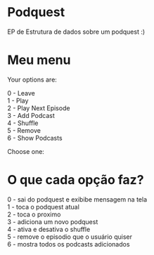 # Podquest
EP de Estrutura de dados sobre um podquest :) 

# Meu menu 
Your options are:<br>

 0 - Leave<br>
 1 - Play<br>
 2 - Play Next Episode<br>
 3 - Add Podcast<br>
 4 - Shuffle<br>
 5 - Remove<br>
 6 - Show Podcasts<br>

 Choose one:
 
 # O que cada opção faz?
 0 - sai do podquest e exibibe mensagem na tela <br>
 1 - toca o podquest atual <br>
 2 - toca o proximo <br>
 3 - adiciona um novo podquest <br>
 4 - ativa e desativa o shuffle <br>
 5 - remove o episodio que o usuário quiser <br>
 6 - mostra todos os podcasts adicionados <br>
